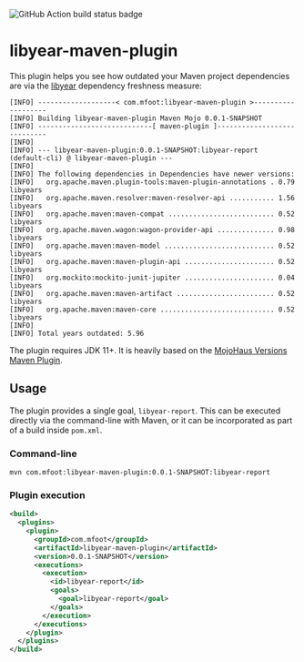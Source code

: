 ![GitHub Action build status badge](https://github.com/mfoo/libyear-maven-plugin/actions/workflows/maven-tests.yml/badge.svg)

# libyear-maven-plugin

This plugin helps you see how outdated your Maven project dependencies are via the
[libyear](https://libyear.com/) dependency freshness measure:

```
[INFO] -------------------< com.mfoot:libyear-maven-plugin >-------------------
[INFO] Building libyear-maven-plugin Maven Mojo 0.0.1-SNAPSHOT
[INFO] ----------------------------[ maven-plugin ]----------------------------
[INFO]
[INFO] --- libyear-maven-plugin:0.0.1-SNAPSHOT:libyear-report (default-cli) @ libyear-maven-plugin ---
[INFO]
[INFO] The following dependencies in Dependencies have newer versions:
[INFO]   org.apache.maven.plugin-tools:maven-plugin-annotations . 0.79 libyears
[INFO]   org.apache.maven.resolver:maven-resolver-api ........... 1.56 libyears
[INFO]   org.apache.maven:maven-compat .......................... 0.52 libyears
[INFO]   org.apache.maven.wagon:wagon-provider-api .............. 0.98 libyears
[INFO]   org.apache.maven:maven-model ........................... 0.52 libyears
[INFO]   org.apache.maven:maven-plugin-api ...................... 0.52 libyears
[INFO]   org.mockito:mockito-junit-jupiter ...................... 0.04 libyears
[INFO]   org.apache.maven:maven-artifact ........................ 0.52 libyears
[INFO]   org.apache.maven:maven-core ............................ 0.52 libyears
[INFO]
[INFO] Total years outdated: 5.96
```

The plugin requires JDK 11+. It is heavily based on the [MojoHaus Versions Maven Plugin](https://www.mojohaus.org/versions/versions-maven-plugin/index.html).

## Usage

The plugin provides a single goal, `libyear-report`. This can be executed
directly via the command-line with Maven, or it can be incorporated as part of
a build inside `pom.xml`.

### Command-line

```shell
mvn com.mfoot:libyear-maven-plugin:0.0.1-SNAPSHOT:libyear-report
```

### Plugin execution

```xml
<build>
  <plugins>
    <plugin>
      <groupId>com.mfoot</groupId>
      <artifactId>libyear-maven-plugin</artifactId>
      <version>0.0.1-SNAPSHOT</version>
      <executions>
        <execution>
          <id>libyear-report</id>
          <goals>
            <goal>libyear-report</goal>
          </goals>
        </execution>
      </executions>
    </plugin>
  </plugins>
</build>
```